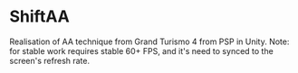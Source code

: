 # ShiftAA
Realisation of AA technique from Grand Turismo 4 from PSP in Unity. Note: for stable work requires stable 60+ FPS, and it's need to synced to the screen's refresh rate.
